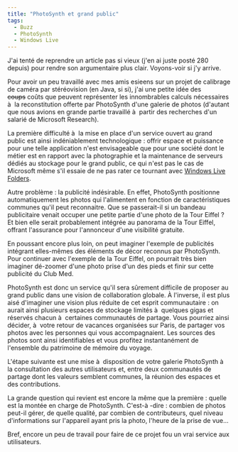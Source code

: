 ```yaml
---
title: "PhotoSynth et grand public"
tags:
  - Buzz
  - PhotoSynth
  - Windows Live
---
```


J'ai tenté de reprendre un article pas si vieux (j'en ai juste posté 280 depuis) pour rendre son argumentaire plus clair. Voyons-voir si j'y arrive.

Pour avoir un peu travaillé avec mes amis esieens sur un projet de calibrage de caméra par stéréovision (en Java, si si), j'ai une petite idée des <strike>coups</strike> co&ucirc;ts que peuvent représenter les innombrables calculs nécessaires à  la reconstitution offerte par PhotoSynth d'une galerie de photos (d'autant que nous avions en grande partie travaillé à  partir des recherches d'un salarié de Microsoft Research).

La première difficulté à  la mise en place d'un service ouvert au grand public est ainsi indéniablement technologique&nbsp;: offrir espace et puissance pour une telle application n'est envisageable que pour une société dont le métier est en rapport avec la photographie et la maintenance de serveurs dédiés au stockage pour le grand public, ce qui n'est pas le cas de Microsoft même s'il essaie de ne pas rater ce tournant avec [Windows Live Folders](https://skydrive.live.com/error.html).

Autre problème&nbsp;: la publicité indésirable. En effet, PhotoSynth positionne automatiquement les photos qui l'alimentent en fonction de caractéristiques communes qu'il peut reconnaitre. Que se passerait-il si un bandeau publicitaire venait occuper une petite partie d'une photo de la Tour Eiffel&nbsp;? Et bien elle serait probablement intégrée au panorama de la Tour Eiffel, offrant l'assurance pour l'annonceur d'une visibilité gratuite. 

En poussant encore plus loin, on peut imaginer l'exemple de publicités intégrant elles-mêmes des éléments de décor reconnus par PhotoSynth. Pour continuer avec l'exemple de la Tour Eiffel, on pourrait très bien imaginer dé-zoomer d'une photo prise d'un des pieds et finir sur cette publicité du Club Med.

PhotoSynth est donc un service qu'il sera s&ucirc;rement difficile de proposer au grand public dans une vision de collaboration globale. À l'inverse, il est plus aisé d'imaginer une vision plus réduite de cet esprit communautaire&nbsp;: on aurait ainsi plusieurs espaces de stockage limités à  quelques gigas et réservés chacun à  certaines communautés de partage. Vous pourriez ainsi décider, à  votre retour de vacances organisées sur Paris, de partager vos photos avec les personnes qui vous accompagnaient. Les sources des photos sont ainsi identifiables et vous profitez instantanément de l'ensemble du patrimoine de mémoire du voyage.

L'étape suivante est une mise à  disposition de votre galerie PhotoSynth à  la consultation des autres utilisateurs et, entre deux communautés de partage dont les valeurs semblent communes, la réunion des espaces et des contributions.

La grande question qui revient est encore la même que la première&nbsp;: quelle est la montée en charge de PhotoSynth. C'est-à -dire&nbsp;: combien de photos peut-il gérer, de quelle qualité, par combien de contributeurs, quel niveau d'informations sur l'appareil ayant pris la photo, l'heure de la prise de vue…

Bref, encore un peu de travail pour faire de ce projet fou un vrai service aux utilisateurs.
